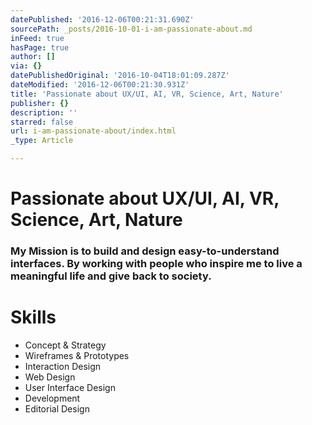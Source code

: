 ```yaml
---
datePublished: '2016-12-06T00:21:31.690Z'
sourcePath: _posts/2016-10-01-i-am-passionate-about.md
inFeed: true
hasPage: true
author: []
via: {}
datePublishedOriginal: '2016-10-04T18:01:09.287Z'
dateModified: '2016-12-06T00:21:30.931Z'
title: 'Passionate about UX/UI, AI, VR, Science, Art, Nature'
publisher: {}
description: ''
starred: false
url: i-am-passionate-about/index.html
_type: Article

---
```

# Passionate about **UX/UI, AI, VR, Science, Art, Nature**

### My Mission is to build and design easy-to-understand interfaces. By working with people who inspire me to live a meaningful life and give back to society.

# Skills

* Concept & Strategy
* Wireframes & Prototypes
* Interaction Design
* Web Design
* User Interface Design
* Development
* Editorial Design